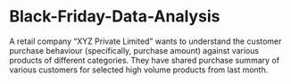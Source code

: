 # Black-Friday-Data-Analysis
A retail company “XYZ Private Limited” wants to understand the customer purchase behaviour (specifically, purchase amount) against various products of different categories. They have shared purchase summary of various customers for selected high volume products from last month. 
